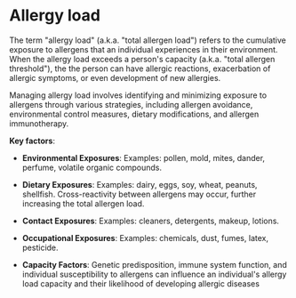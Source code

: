 # Allergy load

The term "allergy load" (a.k.a. "total allergen load") refers to the cumulative
exposure to allergens that an individual experiences in their environment. When
the allergy load exceeds a person's capacity (a.k.a. "total allergen
threshold"), the the person can have allergic reactions, exacerbation of
allergic symptoms, or even development of new allergies.

Managing allergy load involves identifying and minimizing exposure to
allergens through various strategies, including allergen avoidance,
environmental control measures, dietary modifications, and allergen
immunotherapy.

**Key factors**:

* **Environmental Exposures**: Examples: pollen, mold, mites, dander, perfume, volatile organic compounds.

* **Dietary Exposures**: Examples: dairy, eggs, soy, wheat, peanuts, shellfish.
  Cross-reactivity between allergens may occur, further increasing the total
  allergen load.

* **Contact Exposures**: Examples: cleaners, detergents, makeup, lotions.

* **Occupational Exposures**: Examples: chemicals, dust, fumes, latex, pesticide.

* **Capacity Factors**: Genetic predisposition, immune system function, and
  individual susceptibility to allergens can influence an individual's allergy
  load capacity and their likelihood of developing allergic diseases
